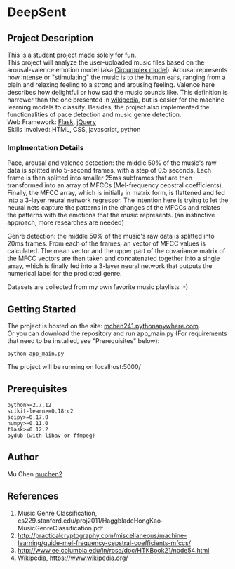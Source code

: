 # DeepSent
## Project Description
This is a student project made solely for fun.<br/>
This project will analyze the user-uploaded music files based on the arousal-valence emotion model (aka [Circumplex model](https://en.wikipedia.org/wiki/Emotion_classification)). Arousal represents how intense or "stimulating" the music is to the human ears, ranging from a plain and relaxing feeling to a strong and arousing feeling. Valence here describes how delightful or how sad the music sounds like. This definition is narrower than the one presented in [wikipedia](https://en.wikipedia.org/wiki/Valence_(psychology)), but is easier for the machine learning models to classify. Besides, the project also implemented the functionalities of pace detection and music genre detection.<br/>
Web Framework: [Flask](http://flask.pocoo.org/), [jQuery](https://jquery.com/)<br/>
Skills Involved: HTML, CSS, javascript, python<br/>

### Implmentation Details
Pace, arousal and valence detection: the middle 50% of the music's raw data is splitted into 5-second frames, with a step of 0.5 seconds. Each frame is then splitted into smaller 25ms subframes that are then transformed into an array of MFCCs (Mel-frequency cepstral coefficients). Finally, the MFCC array, which is initially in matrix form, is flattened and fed into a 3-layer neural network regressor. The intention here is trying to let the neural nets capture the patterns in the changes of the MFCCs and relates the patterns with the emotions that the music represents. (an instinctive approach, more researches are needed)<br/>

Genre detection: the middle 50% of the music's raw data is splitted into 20ms frames. From each of the frames, an vector of MFCC values is calculated. The mean vector and the upper part of the covariance matrix of the MFCC vectors are then taken and concatenated together into a single array, which is finally fed into a 3-layer neural network that outputs the numerical label for the predicted genre.<br/>

Datasets are collected from my own favorite music playlists :-)

## Getting Started
The project is hosted on the site: [mchen241.pythonanywhere.com](https://mchen241.pythonanywhere.com).<br/>
Or you can download the repository and run app_main.py (For requirements that need to be installed, see "Prerequisites" below):
```
python app_main.py
```
The project will be running on localhost:5000/

## Prerequisites
```
python>=2.7.12
scikit-learn>=0.18rc2
scipy>=0.17.0
numpy>=0.11.0
flask>=0.12.2
pydub (with libav or ffmpeg)
```

## Author
Mu Chen [muchen2](https://github.com/muchen2)

## References
1. Music Genre Classification, cs229.stanford.edu/proj2011/HaggbladeHongKao-MusicGenreClassification.pdf
2. http://practicalcryptography.com/miscellaneous/machine-learning/guide-mel-frequency-cepstral-coefficients-mfccs/
3. http://www.ee.columbia.edu/ln/rosa/doc/HTKBook21/node54.html
4. Wikipedia, https://www.wikipedia.org/
